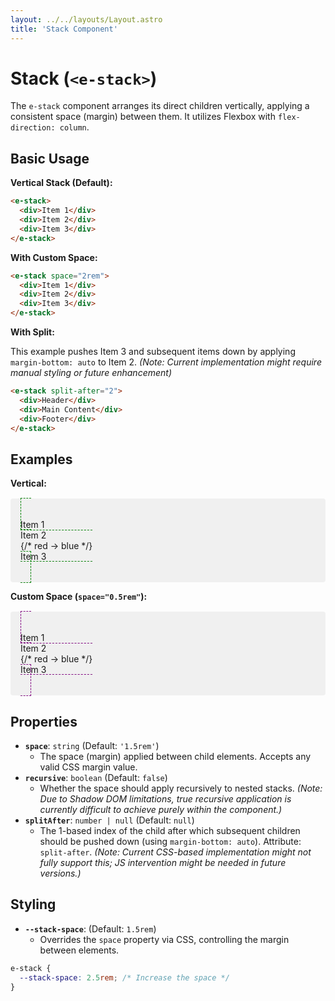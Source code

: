 ```yaml
---
layout: ../../layouts/Layout.astro
title: 'Stack Component'
---
```


# Stack (`<e-stack>`)

The `e-stack` component arranges its direct children vertically, applying a consistent space (margin) between them. It utilizes Flexbox with `flex-direction: column`.

## Basic Usage

**Vertical Stack (Default):**

```html
<e-stack>
  <div>Item 1</div>
  <div>Item 2</div>
  <div>Item 3</div>
</e-stack>
```

**With Custom Space:**

```html
<e-stack space="2rem">
  <div>Item 1</div>
  <div>Item 2</div>
  <div>Item 3</div>
</e-stack>
```

**With Split:**

This example pushes Item 3 and subsequent items down by applying `margin-bottom: auto` to Item 2. *(Note: Current implementation might require manual styling or future enhancement)*

```html
<e-stack split-after="2">
  <div>Header</div>
  <div>Main Content</div>
  <div>Footer</div>
</e-stack>
```

## Examples

**Vertical:**

<div class="example-container">
  <e-stack style="border: 1px dashed green; padding: 1rem;">
    <div class="example-item bg-example-slate">Item 1</div>
    <div class="example-item bg-example-blue">Item 2</div> {/* red -> blue */}
    <div class="example-item bg-example-orange">Item 3</div>
  </e-stack>
</div>

**Custom Space (`space="0.5rem"`):**

<div class="example-container">
  <e-stack space="0.5rem" style="border: 1px dashed purple; padding: 1rem;">
    <div class="example-item bg-example-slate">Item 1</div>
    <div class="example-item bg-example-blue">Item 2</div> {/* red -> blue */}
    <div class="example-item bg-example-orange">Item 3</div>
  </e-stack>
</div>

<style>
.example-container {
  background-color: #f0f0f0;
  padding: 1rem;
  margin-top: 1rem;
  border-radius: 4px;
}
</style>

<script>
  // Import the component definition
  import 'e-layout/stack';
</script>

## Properties

*   **`space`**: `string` (Default: `'1.5rem'`)
    *   The space (margin) applied between child elements. Accepts any valid CSS margin value.
*   **`recursive`**: `boolean` (Default: `false`)
    *   Whether the space should apply recursively to nested stacks. *(Note: Due to Shadow DOM limitations, true recursive application is currently difficult to achieve purely within the component.)*
*   **`splitAfter`**: `number | null` (Default: `null`)
    *   The 1-based index of the child after which subsequent children should be pushed down (using `margin-bottom: auto`). Attribute: `split-after`. *(Note: Current CSS-based implementation might not fully support this; JS intervention might be needed in future versions.)*

## Styling

*   **`--stack-space`**: (Default: `1.5rem`)
    *   Overrides the `space` property via CSS, controlling the margin between elements.

```css
e-stack {
  --stack-space: 2.5rem; /* Increase the space */
}
```